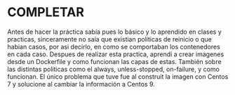 # COMPLETAR  
Antes de hacer la práctica sabía pues lo básico y lo aprendido en clases y practicas, sinceramente no saía que existian políticas de reinicio o que habian casos, por asi decirlo, en como se comportaban los contenedores en cada caso. Despues de realizar esta practica, aprendí a crear imagenes desde un Dockerfile y como funcionan las capas de estas. También sobre las distintas politicas como el always, unless-stopped, on-failure, y como funcionan. 
El único problema que tuve fue al construit la imagen con Centos 7 y solucione al cambiar la información a Centos 9.
